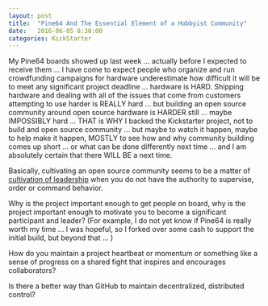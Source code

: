 ```yaml
---
layout: post
title:  "Pine64 And The Essential Element of a Hobbyist Community"
date:   2016-06-05 8:30:00
categories: KickStarter
---
```

My Pine64 boards showed up last week ... actually before I expected to receive them ... I have come to expect people who organize and run crowdfunding campaigns for hardware underestimate how difficult it will be to meet any significant project deadline ... hardware is HARD.  Shipping hardware and dealing with all of the issues that come from customers attempting to use harder is REALLY hard ... but building an open source community around open source hardware is HARDER still ... maybe IMPOSSIBLY hard ... THAT is WHY I backed the Kickstarter project, not to build and open source community ... but maybe to watch it happen, maybe to help make it happen, MOSTLY to see how and why community building comes up short ... or what can be done differently next time ... and I am absolutely certain that there WILL BE a next time.

Basically, cultivating an open source community seems to be a matter of [cultivation of leadership](https://www.safaribooksonline.com/library/view/cultivate-conference-2016/9781491959701/) when you do not have the authority to supervise, order or command behavior.

Why is the project important enough to get people on board, why is the project important enough to motivate you to become a significant participant and leader?  (For example, I do not yet know if Pine64 is really worth my time ... I was hopeful, so I forked over some cash to support the initial build, but beyond that ... )

How do you maintain a project heartbeat or momentum or something like a sense of progress on a shared fight that inspires and encourages collaborators?

Is there a better way than GitHub to maintain decentralized, distributed control?
